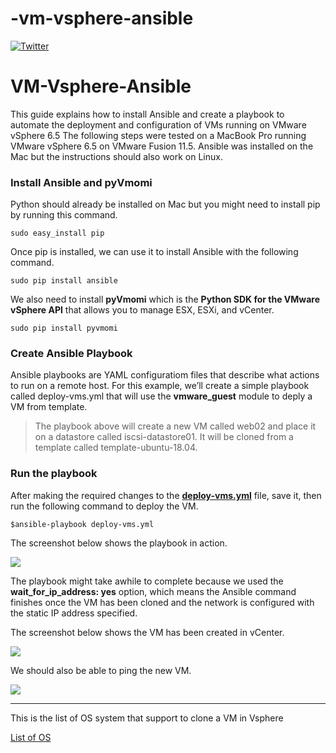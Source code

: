 # -vm-vsphere-ansible
[![Twitter](https://img.shields.io/twitter/url/https/twitter.com/espadrine.svg?style=social&label=Follow%20%40zioguillo)](https://twitter.com/zioguillo)

# VM-Vsphere-Ansible

This guide explains how to install Ansible and create a playbook to automate the deployment and configuration of VMs running on VMware vSphere 6.5
The following steps were tested on a MacBook Pro running VMware vSphere 6.5 on VMware Fusion 11.5. Ansible was installed on the Mac but the instructions
should also work on Linux.

### Install Ansible and pyVmomi
Python should already be installed on Mac but you might need to install pip by running this command.

`sudo easy_install pip`

Once pip is installed, we can use it to install Ansible with the following command.

`sudo pip install ansible`

We also need to install **pyVmomi** which is the **Python SDK for the VMware vSphere API** that allows you to manage ESX, ESXi, and vCenter.

`sudo pip install pyvmomi`

### Create Ansible Playbook
Ansible playbooks are YAML configuratiom files that describe what actions to run on a remote host. For this example, we’ll create a simple playbook called deploy-vms.yml that will use the **vmware_guest** module to deply a VM from template.

> The playbook above will create a new VM called web02 and place it on a datastore called iscsi-datastore01. It will be cloned from a template called template-ubuntu-18.04.

### Run the playbook
After making the required changes to the [**deploy-vms.yml**](deploy-vms.yml) file, save it, then run the following command to deploy the VM.

`$ansible-playbook deploy-vms.yml`

The screenshot below shows the playbook in action.

<img align="center" src="images/image01.png"></img>

The playbook might take awhile to complete because we used the **wait_for_ip_address: yes** option, which means the Ansible command finishes once the
VM has been cloned and the network is configured with the static IP address specified.

The screenshot below shows the VM has been created in vCenter.

<img align="center" src="images/image02.png"></img>

We should also be able to ping the new VM.

<img align="center" src="images/image03.png"></img>

---

This is the list of OS system that support to clone a VM in Vsphere

[List of OS](https://partnerweb.vmware.com/programs/guestOS/guest-os-customization-matrix.pdf)

